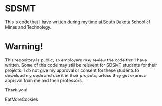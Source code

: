 # SDSMT
This is code that I have written during my time at South Dakota School of Mines and Technology.

# Warning!
This repository is public, so employers may review the code that I have written. Some of this code
may still be relevent for SDSMT students for their projects. I do not give my approval or consent
for these students to download my code and use it in their projects, unless they get express approval
from me and their professors.


Thank you!

EatMoreCookies

